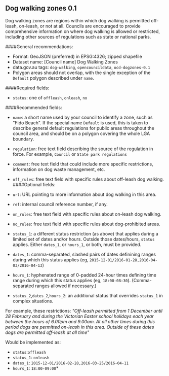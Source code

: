 ## Dog walking zones 0.1

Dog walking zones are regions within which dog walking is permitted off-leash, on-leash, or not at all. Councils are encouraged to provide comprehensive information on where dog walking is allowed or restricted, including other sources of regulations such as state or national parks.

####General recommendations:

* Format: GeoJSON (preferred) in EPSG:4326; zipped shapefile
* Dataset name: [Council name] Dog Walking Zones
* data.gov.au tags: `dog-walking`, `opencouncildata`, `ocd-dogzones-0.1`
* Polygon areas should not overlap, with the single exception of the `Default` polygon described under `name`.

####Required fields:
* `status`: one of `offleash`, `onleash`, `no`

####Recommended fields:

* `name`: a short name used by your council to identify a zone, such as "Fido Beach". If the special name `Default` is used, this is taken to describe general default regulations for public areas throughout the council area, and should be on a polygon covering the whole LGA boundary.
* `regulation`: free text field describing the source of the regulation in force. For example, `Council` or `State park regulations`
* `comment`: free text field that could include more specific restrictions, information on dog waste management, etc.
* `off_rules`: free text field with specific rules about off-leash dog walking.
####Optional fields:

* `url`: URL pointing to more information about dog walking in this area.
* `ref`: internal council reference number, if any.
* `on_rules`: free text field with specific rules about on-leash dog walking.
* `no_rules`: free text field with specific rules about dog-prohibited areas.
* `status_1`: a different status restriction (as above) that applies during a limited set of dates and/or hours. Outside those dates/hours, `status` applies. Either `dates_1`, or `hours_1`, or both, must be provided.
* `dates_1`: comma-separated, slashed pairs of dates definining ranges during which this status applies (eg, `2015-12-01/2016-01-28,2016-04-03/2016-04-13`)
* `hours_1`: hyphenated range of 0-padded 24-hour times defining time range during which this status applies (eg, `18:00-08:30`). (Comma-separated ranges allowed if necessary.)
* `status_2`,`dates_2`,`hours_2`: an additional status that overrides `status_1` in complex situations.

For example, these restrictions: *"Off-leash permitted from 1 December until 28 February and during the Victorian Easter school holidays each year between the hours of 6.00pm and 9.00am. At all other times during this period dogs are permitted on-leash in this area. Outside of these dates dogs are permitted off-leash at all time"*

Would be implemented as:

* `status`:`offleash`
* `status_1`: `onleash`
* `dates_1`: `2015-12-01/2016-02-28,2016-03-25/2016-04-11`
* `hours_1`: `18:00-09:00`*